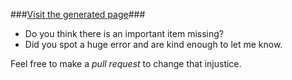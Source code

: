 ###[Visit the generated page](http://ridingwolf.github.io)###

- Do you think there is an important item missing?
- Did you spot a huge error and are kind enough to let me know.

Feel free to make a _pull request_ to change that injustice.
